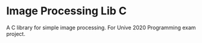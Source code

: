 # Image Processing Lib C
A C library for simple image processing. For Unive 2020 Programming exam project.
